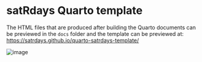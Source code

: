 # satRdays Quarto template

The HTML files that are produced after building the Quarto documents can be previewed in the `docs` folder and the template can be previewed at: https://satrdays.github.io/quarto-satrdays-template/

![image](https://user-images.githubusercontent.com/11357251/227651790-c0e2da23-fe3b-4446-9672-97b590782268.png)


